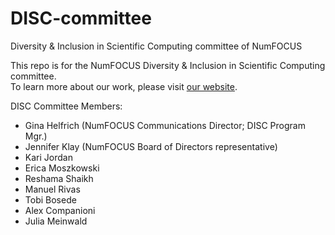 # DISC-committee
Diversity &amp; Inclusion in Scientific Computing committee of NumFOCUS

This repo is for the NumFOCUS Diversity & Inclusion in Scientific Computing committee.  
To learn more about our work, please visit [our website](http://www.numfocus.org/diversity--inclusion).

DISC Committee Members:
- Gina Helfrich (NumFOCUS Communications Director; DISC Program Mgr.) 
- Jennifer Klay (NumFOCUS Board of Directors representative)
- Kari Jordan
- Erica Moszkowski
- Reshama Shaikh
- Manuel Rivas 
- Tobi Bosede 
- Alex Companioni 
- Julia Meinwald
